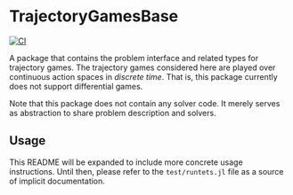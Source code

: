 # TrajectoryGamesBase

[![CI](https://github.com/lassepe/TrajectoryGamesBase.jl/actions/workflows/ci.yml/badge.svg)](https://github.com/lassepe/TrajectoryGamesBase.jl/actions/workflows/ci.yml)

A package that contains the problem interface and related types for trajectory games. The trajectory games considered here are played over continuous action spaces in *discrete time*. That is, this package currently does not support differential games.

Note that this package does not contain any solver code. It merely serves as abstraction to share problem description and solvers.

## Usage

This README will be expanded to include more concrete usage instructions. Until then, please refer to the `test/runtets.jl` file as a source of implicit documentation.

